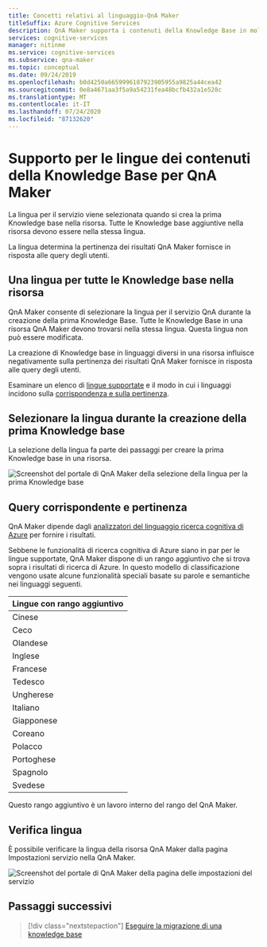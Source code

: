 ```yaml
---
title: Concetti relativi al linguaggio-QnA Maker
titleSuffix: Azure Cognitive Services
description: QnA Maker supporta i contenuti della Knowledge Base in molte lingue. Ogni servizio QnA Maker deve essere tuttavia riservato a una sola lingua. La prima Knowledge base creata, destinata a un particolare servizio di QnA Maker, imposta la lingua di tale servizio.
services: cognitive-services
manager: nitinme
ms.service: cognitive-services
ms.subservice: qna-maker
ms.topic: conceptual
ms.date: 09/24/2019
ms.openlocfilehash: b0d4250a6659996187923905955a9825a44cea42
ms.sourcegitcommit: 0e8a4671aa3f5a9a54231fea48bcfb432a1e528c
ms.translationtype: MT
ms.contentlocale: it-IT
ms.lasthandoff: 07/24/2020
ms.locfileid: "87132620"
---
```

# <a name="language-support-of-knowledge-base-content-for-qna-maker"></a>Supporto per le lingue dei contenuti della Knowledge Base per QnA Maker

La lingua per il servizio viene selezionata quando si crea la prima Knowledge base nella risorsa. Tutte le Knowledge base aggiuntive nella risorsa devono essere nella stessa lingua.

La lingua determina la pertinenza dei risultati QnA Maker fornisce in risposta alle query degli utenti.

## <a name="one-language-for-all-knowledge-bases-in-resource"></a>Una lingua per tutte le Knowledge base nella risorsa

QnA Maker consente di selezionare la lingua per il servizio QnA durante la creazione della prima Knowledge Base. Tutte le Knowledge Base in una risorsa QnA Maker devono trovarsi nella stessa lingua. Questa lingua non può essere modificata.

La creazione di Knowledge base in linguaggi diversi in una risorsa influisce negativamente sulla pertinenza dei risultati QnA Maker fornisce in risposta alle query degli utenti.

Esaminare un elenco di [lingue supportate](../overview/language-support.md#languages-supported) e il modo in cui i linguaggi incidono sulla [corrispondenza e sulla pertinenza](#query-matching-and-relevance).

## <a name="select-language-when-creating-first-knowledge-base"></a>Selezionare la lingua durante la creazione della prima Knowledge base

La selezione della lingua fa parte dei passaggi per creare la prima Knowledge base in una risorsa.

![Screenshot del portale di QnA Maker della selezione della lingua per la prima Knowledge base](../media/language-support/select-language-when-creating-knowledge-base.png)

## <a name="query-matching-and-relevance"></a>Query corrispondente e pertinenza
QnA Maker dipende dagli [analizzatori del linguaggio ricerca cognitiva di Azure](https://docs.microsoft.com/rest/api/searchservice/language-support) per fornire i risultati.

Sebbene le funzionalità di ricerca cognitiva di Azure siano in par per le lingue supportate, QnA Maker dispone di un rango aggiuntivo che si trova sopra i risultati di ricerca di Azure. In questo modello di classificazione vengono usate alcune funzionalità speciali basate su parole e semantiche nei linguaggi seguenti.

|Lingue con rango aggiuntivo|
|--|
|Cinese|
|Ceco|
|Olandese|
|Inglese|
|Francese|
|Tedesco|
|Ungherese|
|Italiano|
|Giapponese|
|Coreano|
|Polacco|
|Portoghese|
|Spagnolo|
|Svedese|

Questo rango aggiuntivo è un lavoro interno del rango del QnA Maker.

## <a name="verify-language"></a>Verifica lingua

È possibile verificare la lingua della risorsa QnA Maker dalla pagina Impostazioni servizio nella QnA Maker.

![Screenshot del portale di QnA Maker della pagina delle impostazioni del servizio](../media/language-support/language-knowledge-base.png)


## <a name="next-steps"></a>Passaggi successivi

> [!div class="nextstepaction"]
> [Eseguire la migrazione di una knowledge base](../Tutorials/migrate-knowledge-base.md)
